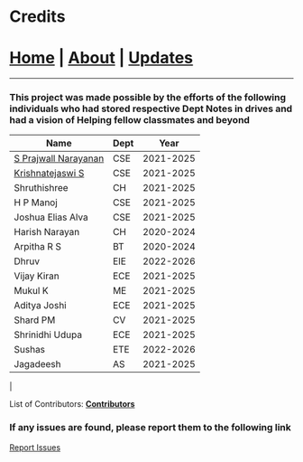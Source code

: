 # Credits

# [Home](./index.md) | [About](./about.md) | [Updates](./updates.md)

---

### This project was made possible by the efforts of the following individuals who had stored respective Dept Notes in drives and had a vision of Helping fellow classmates and beyond

| Name                                          | Dept | Year      |
| --------------------------------------------- | ---- | --------- |
| [S Prajwall Narayanan](https://developer1010x.github.io/PORTFOLIO/)                         | CSE  | 2021-2025 |
| [Krishnatejaswi S](https://kts-o7.github.io/) | CSE  | 2021-2025 |
| Shruthishree                                  | CH   | 2021-2025 |
| H P Manoj                                     | CSE  | 2021-2025 |
| Joshua Elias Alva                             | CSE  | 2021-2025 |
| Harish Narayan                                | CH   | 2020-2024 |
| Arpitha R S                                   | BT   | 2020-2024 |
| Dhruv                                         | EIE  | 2022-2026 |
| Vijay Kiran                                   | ECE  | 2021-2025 |
| Mukul K                                       | ME   | 2021-2025 |
| Aditya Joshi                                  | ECE  | 2021-2025 |
| Shard PM                                      | CV   | 2021-2025 |
| Shrinidhi Udupa                               | ECE  | 2021-2025 |
| Sushas                                        | ETE  | 2022-2026 |
| Jagadeesh                                         | AS  | 2021-2025
|

List of Contributors: [**Contributors**](https://docs.google.com/spreadsheets/d/1CcoPOLFaWOJdxpLAZfO3Y8h9M2i830wRb3_0TwbtZvM/edit?usp=sharing)

### If any issues are found, please report them to the following link

[Report Issues](https://forms.gle/dKSctaXneaB1uTtW6)
